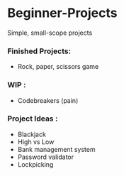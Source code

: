 # Beginner-Projects
Simple, small-scope projects

### Finished Projects:
- Rock, paper, scissors game

### WIP :
- Codebreakers (pain)

### Project Ideas :
- Blackjack
- High vs Low
- Bank management system
- Password validator
- Lockpicking 

